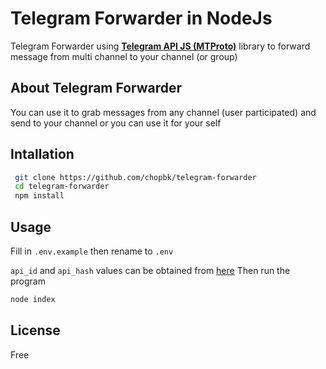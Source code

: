 # Telegram Forwarder in NodeJs

Telegram Forwarder using [**Telegram API JS (MTProto)**](https://github.com/alik0211/mtproto-core) library to forward message from multi channel to your channel (or group)

## About Telegram Forwarder

You can use it to grab messages from any channel (user participated) and send to your channel or you can use it for your self

## Intallation

```sh
 git clone https://github.com/chopbk/telegram-forwarder
 cd telegram-forwarder
 npm install
```

## Usage

Fill in `.env.example` then rename to `.env`

`api_id` and `api_hash` values can be obtained from [here](https://my.telegram.org/)
Then run the program

```sh
node index
```

## License

Free
